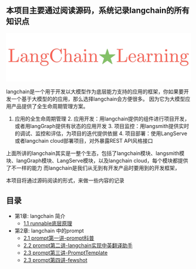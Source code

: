 
## 本项目主要通过阅读源码，系统记录langchain的所有知识点
![img.png](img/langchain-learning-2.png)  


langchain是一个用于开发以大模型作为底层能力支持的应用的框架，你如果要开发一个基于大模型的的应用，那么选择langchain会方便很多。 因为它为大模型应用产品提供了全生命周期管理方案。
1. 应用的全生命周期管理
   2. 应用开发：用langchain提供的组件进行项目开发，或者用langGraph提供有状态的应用开发
   3. 项目监控：用langsmith提供实时的调试、监控和评估，为项目的迭代提供依据
   4. 项目部署：使用LangServe或者langchain cloud部署项目，对外暴露REST API风格接口

上面所讲的langchain其实是一整个生态，包括了langchain模块、langsmith模块、langGraph模块、LangServe模块，以及langchain cloud，每个模块都提供了不一样的能力
而langchain是我们从无到有开发产品时要用到的开发框架，

本项目将通过源码阅读的形式，来做一些内容的记录

## 目录
- 第1章: langchain 简介
  - [1.1 runnable底层原理](docs/runnable底层原理.md)
- 第2章: langchain 中的prompt
  - [2.1 prompt第一讲-prompt科普](docs/prompt第一讲-prompt科普.md)
  - [2.2 prompt第二讲-langchain实现中英翻译助手](docs/prompt第二讲-langchain实现中英翻译助手.md)
  - [2.3 prompt第三讲-PromptTemplate](docs/prompt第三讲-PromptTemplate.md)
  - [2.3 prompt第四讲-fewshot](docs/prompt第四讲-fewshot.md)

  